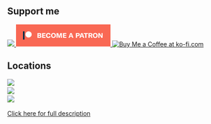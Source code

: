 ## Support me
<a href="https://www.paypal.com/donate/?hosted_button_id=NYWTBA4XM6ZS6" alt="Paypal">
  <img src="https://www.paypalobjects.com/en_US/BE/i/btn/btn_donateCC_LG.gif" />
</a>
<a href="https://www.patreon.com/Krowi" alt="Patreon">
  <img src="https://raw.githubusercontent.com/codebard/patron-button-and-widgets-by-codebard/master/images/become_a_patron_button.png" />
</a>
<a href='https://ko-fi.com/E1E6G64LS' target='_blank'><img height='36' style='border:0px;height:36px;' src='https://storage.ko-fi.com/cdn/kofi2.png?v=3' border='0' alt='Buy Me a Coffee at ko-fi.com' /></a>

## Locations
<a href="https://www.curseforge.com/wow/addons/krowi-extended-vendor-ui" alt="Curseforge">
  <img src="https://img.shields.io/badge/Curseforge-Krowi's%20Extended%20Vendor%20UI-orange" />
</a>
<br>
<a href="https://addons.wago.io/addons/krowi-extended-vendor-ui" alt="Wago.io">
  <img src="https://img.shields.io/badge/Wago.io-Krowi's%20Extended%20Vendor%20UI-red" />
</a>
<br>
<a href="https://www.wowinterface.com/downloads/info26611-KrowisMerchantFrameExtended" alt="WowInterface">
  <img src="https://img.shields.io/badge/WowInterface-Krowi's%20Extended%20Vendor%20UI-yellow" />
</a>

[Click here for full description](Descriptions/Description.md)